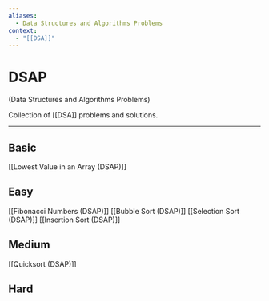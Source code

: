 ```yaml
---
aliases:
  - Data Structures and Algorithms Problems
context:
  - "[[DSA]]"
---
```


# DSAP

(Data Structures and Algorithms Problems)

Collection of [[DSA]] problems and solutions.

---

## Basic

[[Lowest Value in an Array (DSAP)]]

## Easy

[[Fibonacci Numbers (DSAP)]]
[[Bubble Sort (DSAP)]]
[[Selection Sort (DSAP)]]
[[Insertion Sort (DSAP)]]

## Medium

[[Quicksort (DSAP)]]

## Hard
